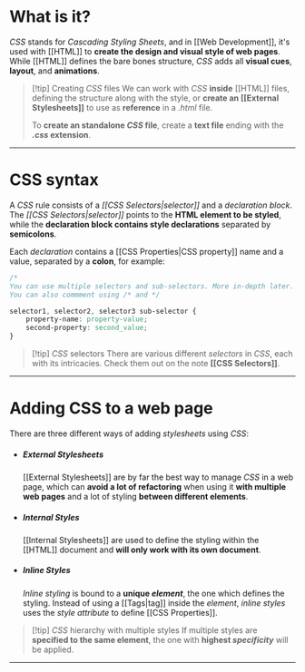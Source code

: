 # What is it?
*CSS* stands for *Cascading Styling Sheets*, and in [[Web Development]], it's used with [[HTML]] to **create the design and visual style of web pages**. While [[HTML]] defines the bare bones structure, *CSS* adds all **visual cues**, **layout**, and **animations**.

>[!tip] Creating *CSS* files
>We can work with *CSS* **inside** [[HTML]] files, defining the structure along with the style, or **create an [[External Stylesheets]]** to use as **reference** in a *.html* file.
>
>To **create an standalone *CSS* file**, create a **text file** ending with the ***.css* extension**.

___
# CSS syntax

A *CSS* rule consists of a *[[CSS Selectors|selector]]* and a *declaration block*. The *[[CSS Selectors|selector]]* points to the **HTML element to be styled**, while the **declaration block contains style declarations** separated by **semicolons**.

Each *declaration* contains a [[CSS Properties|CSS property]] name and a value, separated by a **colon**, for example:

```css
/*
You can use multiple selectors and sub-selectors. More in-depth later.
You can also commment using /* and */

selector1, selector2, selector3 sub-selector {
	property-name: property-value;
	second-property: second_value;
}
```

>[!tip] *CSS* selectors
>There are various different *selectors* in *CSS*, each with its intricacies. Check them out on the note **[[CSS Selectors]]**.

___
# Adding CSS to a web page

There are three different ways of adding *stylesheets* using *CSS*:

- ##### External Stylesheets
	[[External Stylesheets]] are by far the best way to manage *CSS* in a web page, which can **avoid a lot of refactoring** when using it **with multiple web pages** and a lot of styling **between different elements**.

- ##### Internal Styles
	[[Internal Stylesheets]] are used to define the styling within the [[HTML]] document and **will only work with its own document**.

- ##### Inline Styles
	*Inline styling* is bound to a **unique *element***, the one which defines the styling. Instead of using a [[Tags|tag]] inside the *element*, *inline styles* uses the *style attribute* to define [[CSS Properties]].

>[!tip] *CSS* hierarchy with multiple styles
>If multiple styles are **specified to the same element**, the one with **highest *specificity*** will be applied.

___
